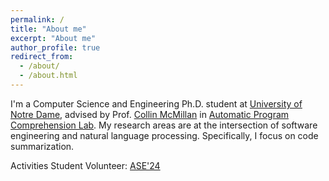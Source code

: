 ```yaml
---
permalink: /
title: "About me"
excerpt: "About me"
author_profile: true
redirect_from: 
  - /about/
  - /about.html
---
```


I'm a Computer Science and Engineering Ph.D. student at [University of Notre Dame](https://cse.nd.edu/), advised by Prof. [Collin McMillan](https://sdf.org/~cmc/) in [Automatic Program Comprehension Lab](https://github.com/apcl-research). My research areas are at the intersection of software engineering and natural language processing. Specifically, I focus on code summarization.

Activities
Student Volunteer: [ASE'24](https://conf.researchr.org/home/ase-2024)

<!---
News
======
- March 2022, I'm pleased to attend [Computer Science and Engineering](https://cse.nd.edu/) at [University of Notre Dame](https://www.nd.edu/) as a Ph.D. student starting this Fall.
- February 2022, My paper "[AidIR: An Interactive Dialog System to Aid Disease Information Retrieval](https://www.mdpi.com/2076-3417/12/4/1875)" has been accepted to [Applied Sciences](https://www.mdpi.com/journal/applsci).
- October 2021, Site published.
--->
